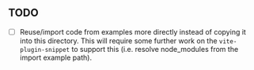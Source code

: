 ## TODO

- [ ] Reuse/import code from examples more directly instead of copying it into this directory. This will require some further work on the `vite-plugin-snippet` to support this (i.e. resolve node_modules from the import example path).